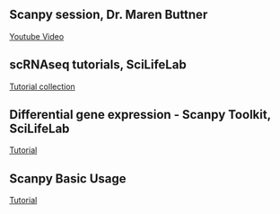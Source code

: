 ## Scanpy session, Dr. Maren Buttner
[Youtube Video](https://www.youtube.com/watch?v=HUGuHf6M0yg&list=PL4rcQcNPLZxWQQH7LlRBMkAo5NWuHX1e3&index=1)

## scRNAseq tutorials, SciLifeLab
[Tutorial collection](https://nbisweden.github.io/workshop-scRNAseq/home_contents.html)

## Differential gene expression - Scanpy Toolkit, SciLifeLab
[Tutorial](https://nbisweden.github.io/workshop-scRNAseq/labs/scanpy/scanpy_05_dge.html)

## Scanpy Basic Usage
[Tutorial](https://scanpy.readthedocs.io/en/stable/tutorials/basics/clustering.html)
